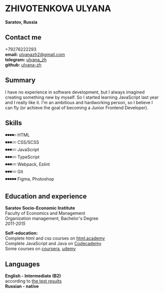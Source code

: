 # ZHIVOTENKOVA ULYANA #  
**Saratov, Russia**  

## Contact me ##  
+79276222293  
**email:** ulyanazh2@gmail.com  
**telegram:** [ulyana_zh](http://t.me/ulyana_zh "write me")  
**github:** [ulyana-zh](https://github.com/ulyana-zh "new on github")  

## Summary ##  
I have no experience in software development, but I always imagined creating something new by myself. So I started learning JavaScript last year and I really like it. I'm an ambitious and hardworking person, so I believe I can fly (or achieve the goal of becoming a Junior Frontend Developer). 

## Skills ##  
◾◾◾◾◽ HTML  
◾◾◾◽◽ CSS/SCSS  
◾◾◾◽◽ JavaScript  
◾◾◾◽◽ TypeScript    
◾◾◾◽◽ Webpack, Eslint  
◾◾◾◽◽ Git  
◾◾◾◾◾ Figma, Photoshop    

## Education and experience ##  

**Saratov Socio-Economic Institute**  
Faculty of Economics and Management  
Organization management, Bachelor's Degree  
*2011-2015*  

**Self-education:**  
Complete html and css courses on [html.academy](https://htmlacademy.ru/study)  
Complete JavaScript and Java on [Codecademy](https://www.codecademy.com/)  
Some courses on [coursera](https://www.coursera.org/), [udemy](https://www.udemy.com/course/javascript_full)  

## Languages ##  
**English - Intermediate (B2)**  
according to [the test results](https://drive.google.com/file/d/19jEAjWhgQr_ow68uP_IenIXKt14mDuda/view?usp=sharing "Streamline language school")    
**Russian - native**  
